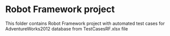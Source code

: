 
# Robot Framework project
This folder contains Robot Framework project with automated test cases for AdventureWorks2012 database from TestCasesRF.xlsx file
